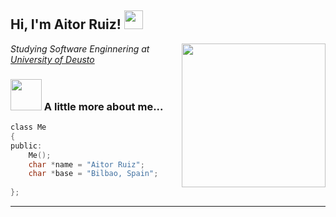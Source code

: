 <h2> Hi, I'm Aitor Ruiz! <img src="https://media.giphy.com/media/26n7b7PjSOZJwVCmY/giphy.gif" width="30"></h2>
<img align='right' src="https://media.giphy.com/media/Lny6Rw04nsOOc/giphy.gif" width="230">
<p><em>Studying Software Enginnering at <a href="https://www.deusto.es/cs/Satellite/deusto/es/universidad-deusto">University of Deusto</a>
</em></p>

### <img src="https://media.giphy.com/media/VgCDAzcKvsR6OM0uWg/giphy.gif" width="50"> A little more about me...  

```c
class Me
{
public:
    Me();
    char *name = "Aitor Ruiz";
    char *base = "Bilbao, Spain";
    
};
```

---
